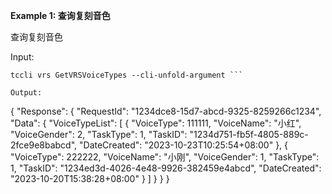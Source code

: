**Example 1: 查询复刻音色**

查询复刻音色

Input: 

```
tccli vrs GetVRSVoiceTypes --cli-unfold-argument ```

Output: 
```
{
    "Response": {
        "RequestId": "1234dce8-15d7-abcd-9325-8259266c1234",
        "Data": {
            "VoiceTypeList": [
                {
                    "VoiceType": 111111,
                    "VoiceName": "小红",
                    "VoiceGender": 2,
                    "TaskType": 1,
                    "TaskID": "1234d751-fb5f-4805-889c-2fce9e8babcd",
                    "DateCreated": "2023-10-23T10:25:54+08:00"
                },
                {
                    "VoiceType": 222222,
                    "VoiceName": "小刚",
                    "VoiceGender": 1,
                    "TaskType": 1,
                    "TaskID": "1234ed3d-4026-4e48-9926-382459e4abcd",
                    "DateCreated": "2023-10-20T15:38:28+08:00"
                }
            ]
        }
    }
}
```

